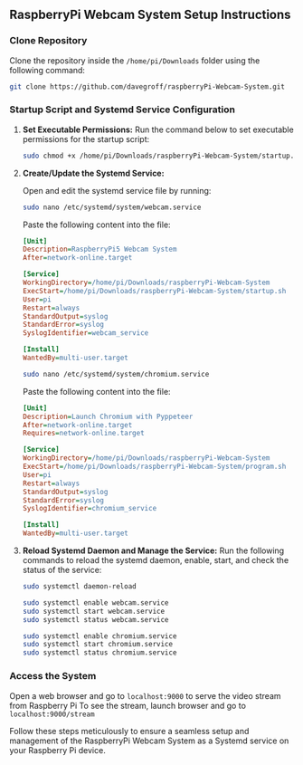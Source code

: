 ## RaspberryPi Webcam System Setup Instructions

### Clone Repository
Clone the repository inside the `/home/pi/Downloads` folder using the following command:
```bash
git clone https://github.com/davegroff/raspberryPi-Webcam-System.git
```

### Startup Script and Systemd Service Configuration

1. **Set Executable Permissions:**
   Run the command below to set executable permissions for the startup script:
   ```bash
   sudo chmod +x /home/pi/Downloads/raspberryPi-Webcam-System/startup.sh
   ```

2. **Create/Update the Systemd Service:**

   Open and edit the systemd service file by running:
   ```bash
   sudo nano /etc/systemd/system/webcam.service
   ```

   Paste the following content into the file:
   ```ini
   [Unit]
   Description=RaspberryPi5 Webcam System
   After=network-online.target

   [Service]
   WorkingDirectory=/home/pi/Downloads/raspberryPi-Webcam-System
   ExecStart=/home/pi/Downloads/raspberryPi-Webcam-System/startup.sh
   User=pi
   Restart=always
   StandardOutput=syslog
   StandardError=syslog
   SyslogIdentifier=webcam_service

   [Install]
   WantedBy=multi-user.target
   ```

   ```bash
   sudo nano /etc/systemd/system/chromium.service
   ```

   Paste the following content into the file:
   ```ini
   [Unit]
   Description=Launch Chromium with Pyppeteer
   After=network-online.target
   Requires=network-online.target
   
   [Service]
   WorkingDirectory=/home/pi/Downloads/raspberryPi-Webcam-System
   ExecStart=/home/pi/Downloads/raspberryPi-Webcam-System/program.sh
   User=pi
   Restart=always
   StandardOutput=syslog
   StandardError=syslog
   SyslogIdentifier=chromium_service

   [Install]
   WantedBy=multi-user.target
   ```

3. **Reload Systemd Daemon and Manage the Service:**
   Run the following commands to reload the systemd daemon, enable, start, and check the status of the service:
   ```bash
   sudo systemctl daemon-reload

   sudo systemctl enable webcam.service
   sudo systemctl start webcam.service
   sudo systemctl status webcam.service

   sudo systemctl enable chromium.service
   sudo systemctl start chromium.service
   sudo systemctl status chromium.service
   ```

### Access the System
Open a web browser and go to `localhost:9000` to serve the video stream from Raspberry Pi
To see the stream, launch browser and go to `localhost:9000/stream`

Follow these steps meticulously to ensure a seamless setup and management of the RaspberryPi Webcam System as a Systemd service on your Raspberry Pi device.  
